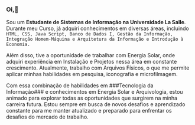 ### Oi,👋
Sou um **Estudante de Sistemas de Informação na Universidade La Salle**. Durante meu Curso, já adquiri conhecimentos em diversas áreas, incluindo `HTML, CSS, Java Script, Banco de Dados I, Gestão da Informação, Integração Homem-Máquina e Arquitetura da Informação e Introdução à Economia.`

Além disso, tive a oportunidade de trabalhar com Energia Solar, onde adquiri experiência em Instalação e Projetos nessa área em constante crescimento. Atualmente, trabalho com Arquivos Físicos, o que me permite aplicar minhas habilidades em pesquisa, iconografia e microfilmagem.

Com essa combinação de habilidades em ###Tecnologia da Informação### e conhecimentos em Energia Solar e Arquivologia, estou animado para explorar todas as oportunidades que surgirem na minha carreira futura. Estou sempre em busca de novos desafios e aprendizado constante para me manter atualizado e preparado para enfrentar os desafios do mercado de trabalho.



<!--
**danielcosta04/danielcosta04** is a ✨ _special_ ✨ repository because its `README.md` (this file) appears on your GitHub profile.

Here are some ideas to get you started:

- 🔭 I’m currently working on ...
- 🌱 I’m currently learning ...
- 👯 I’m looking to collaborate on ...
- 🤔 I’m looking for help with ...
- 💬 Ask me about ...
- 📫 How to reach me: ...
- 😄 Pronouns: ...
- ⚡ Fun fact: ...
-->

